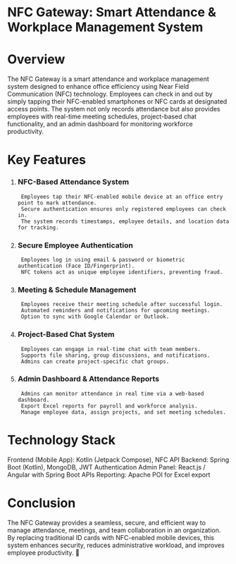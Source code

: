 # NFC Gateway: Smart Attendance & Workplace Management System
# Overview

The NFC Gateway is a smart attendance and workplace management system designed to enhance office efficiency using Near Field Communication (NFC) technology. Employees can check in and out by simply tapping their NFC-enabled smartphones or NFC cards at designated access points. The system not only records attendance but also provides employees with real-time meeting schedules, project-based chat functionality, and an admin dashboard for monitoring workforce productivity.

# Key Features
1. ### NFC-Based Attendance System 
        Employees tap their NFC-enabled mobile device at an office entry point to mark attendance.
        Secure authentication ensures only registered employees can check in.
        The system records timestamps, employee details, and location data for tracking.
2. ### Secure Employee Authentication
        Employees log in using email & password or biometric authentication (Face ID/Fingerprint).
        NFC tokens act as unique employee identifiers, preventing fraud.
3. ### Meeting & Schedule Management
        Employees receive their meeting schedule after successful login.
        Automated reminders and notifications for upcoming meetings.
        Option to sync with Google Calendar or Outlook.
4. ### Project-Based Chat System
        Employees can engage in real-time chat with team members.
        Supports file sharing, group discussions, and notifications.
        Admins can create project-specific chat groups.
5. ### Admin Dashboard & Attendance Reports
        Admins can monitor attendance in real time via a web-based dashboard.
        Export Excel reports for payroll and workforce analysis.
        Manage employee data, assign projects, and set meeting schedules.
# Technology Stack

Frontend (Mobile App): Kotlin (Jetpack Compose), NFC API
Backend: Spring Boot (Kotlin), MongoDB, JWT Authentication
Admin Panel: React.js / Angular with Spring Boot APIs
Reporting: Apache POI for Excel export
# Conclusion
The NFC Gateway provides a seamless, secure, and efficient way to manage attendance, meetings, and team collaboration in an organization. By replacing traditional ID cards with NFC-enabled mobile devices, this system enhances security, reduces administrative workload, and improves employee productivity. 🚀
